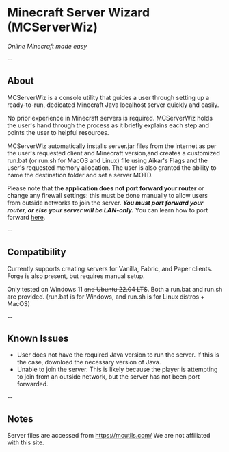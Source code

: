 # Minecraft Server Wizard (MCServerWiz)
*Online Minecraft made easy*

--

## About

MCServerWiz is a console utility that guides a user through setting up a ready-to-run, dedicated Minecraft Java localhost server quickly and easily.

No prior experience in Minecraft servers is required. MCServerWiz holds the user's hand through the process as it briefly explains each step and points 
the user to helpful resources. 

MCServerWiz automatically installs server.jar files from the internet as per the user's requested client and Minecraft version,and creates a customized 
run.bat (or run.sh for MacOS and Linux) file using Aikar's Flags and the user's requested memory allocation. The user is also granted the ability
to name the destination folder and set a server MOTD. 

Please note that **the application does not port forward your router** or change any firewall settings: this must be done manually to allow users from 
outside networks to join the server. **_You must port forward your router, or else your server will be LAN-only._**
You can learn how to port forward [here](https://www.wikihow.com/Portforward-Minecraft#:~:text=This%20wikiHow%20teaches).

--

## Compatibility 

Currently supports creating servers for Vanilla, Fabric, and Paper clients. Forge is also present, but requires manual setup. 

Only tested on Windows 11 ~~and Ubuntu 22.04 LTS~~. Both a run.bat and run.sh are provided.
(run.bat is for Windows, and run.sh is for Linux distros + MacOS)

--

## Known Issues

- User does not have the required Java version to run the server. If this is the case, download the necessary version of Java. 
- Unable to join the server. This is likely because the player is attempting to join from an outside network, but the server has not been port forwarded. 

--

## Notes

Server files are accessed from  https://mcutils.com/ 
We are not affiliated with this site. 
